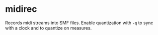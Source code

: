 # midirec

Records midi streams into SMF files. Enable quantization with `-q` to sync with a clock and to quantize on measures.
